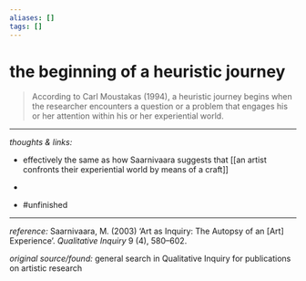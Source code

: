 ```yaml
---
aliases: []
tags: []
---
```


# the beginning of a heuristic journey

>According to Carl Moustakas (1994), a heuristic journey begins when the researcher encounters a question or a problem that engages his or her attention within his or her experiential world.



---

_thoughts & links:_

- effectively the same as how Saarnivaara suggests that [[an artist confronts their experiential world by means of a craft]]
- 

- #unfinished 

---

_reference:_ Saarnivaara, M. (2003) ‘Art as Inquiry: The Autopsy of an \[Art\] Experience’. _Qualitative Inquiry_ 9 (4), 580–602.

_original source/found:_ general search in Qualitative Inquiry for publications on artistic research